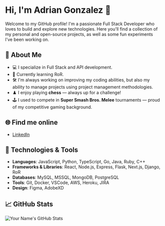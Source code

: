 # Hi, I'm Adrian Gonzalez 👋

Welcome to my GitHub profile! I'm a passionate Full Stack Developer who loves to build and explore new technologies. Here you'll find a collection of my personal and open-source projects, as well as some fun experiments I've been working on.

## 🚀 About Me
- 💻 I specialize in Full Stack and API development.
- 🌱 Currently learning RoR.
- 🛠️ I'm always working on improving my coding abilities, but also my ability to manage projects using project management methodologies.
- ♟️ I enjoy playing **chess** — always up for a challenge!
- 🕹️ I used to compete in **Super Smash Bros. Melee** tournaments — proud of my competitive gaming background.

## 🌐 Find me online
- [LinkedIn](https://www.linkedin.com/in/agonzalez9784)  

## 🔧 Technologies & Tools

- **Languages**: JavaScript, Python, TypeScript, Go, Java, Ruby, C++
- **Frameworks & Libraries**: React, Node.js, Express, Flask, Next.js, Django, RoR
- **Databases**: MySQL, MSSQL, MongoDB, PostgreSQL
- **Tools**: Git, Docker, VSCode, AWS, Heroku, JIRA
- **Design**: Figma, AdobeXD

## 📈 GitHub Stats
![Your Name's GitHub Stats](https://github-readme-stats.vercel.app/api?username=agonzalez9784&show_icons=true&hide_title=true&hide_border=true&count_private=true&theme=tokyonight)
